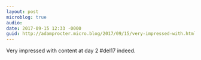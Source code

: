 ```yaml
---
layout: post
microblog: true
audio: 
date: 2017-09-15 12:33 -0000
guid: http://adamprocter.micro.blog/2017/09/15/very-impressed-with.html
---
```

Very impressed with content at day 2 #del17 indeed. 
